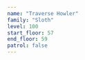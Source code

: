 ```yaml
---
name: "Traverse Howler"
family: "Sloth"
level: 100
start_floor: 57
end_floor: 59
patrol: false
---
```

